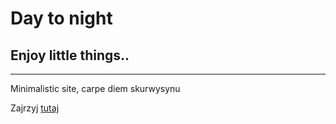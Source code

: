 # Day to night
## Enjoy little things..
---------------
Minimalistic site, carpe diem skurwysynu

Zajrzyj [tutaj](https://unsplash.com/)